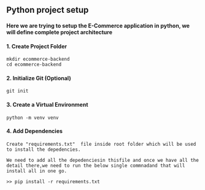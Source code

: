 ## Python project setup
   #### Here we are trying to setup the E-Commerce application in python, we will define complete project architecture
#### 1. Create Project Folder
```
mkdir ecommerce-backend
cd ecommerce-backend

```
#### 2. Initialize Git (Optional)
```
git init
```
#### 3. Create a Virtual Environment
```
python -m venv venv
```
#### 4. Add Dependencies
```
Create "requirements.txt"  file inside root folder which will be used to install the depedencies.

We need to add all the depedenciesin thisfile and once we have all the detail there,we need to run the below single commnadand that will install all in one go.

>> pip install -r requirements.txt
```
